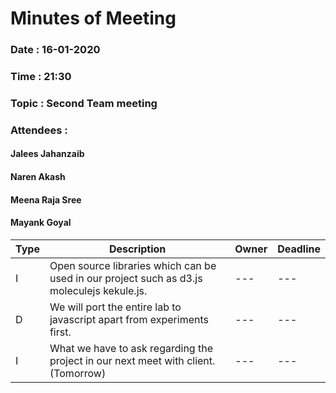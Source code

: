 # Minutes of Meeting

### Date : 16-01-2020
### Time : 21:30
### Topic : Second Team meeting
### Attendees : 
#### Jalees Jahanzaib
#### Naren Akash 
#### Meena Raja Sree
#### Mayank Goyal

Type |      Description 	     | Owner | Deadline
---- |      -----------		     |  ---  |   ----
  I  | Open source libraries  which can be used in our project such as d3.js  moleculejs kekule.js. |  ---  | ---
  D |  We will port the entire lab to javascript apart from experiments first. |  ---  | ---
  I  | What we have to ask regarding the project in our next meet with client.(Tomorrow)  |  ---   |  ---
